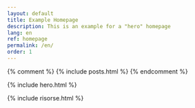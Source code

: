 ```yaml
---
layout: default
title: Example Homepage
description: This is an example for a "hero" homepage
lang: en
ref: homepage
permalink: /en/
order: 1
---
```


{% comment %}
{% include posts.html %}
{% endcomment %}

{% include hero.html %}

{% include risorse.html %}
